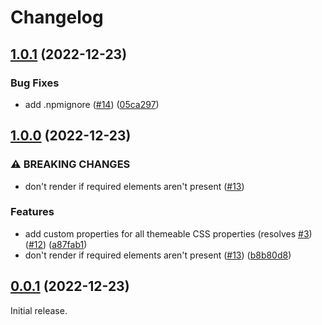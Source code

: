 # Changelog

## [1.0.1](https://github.com/greatislander/pressbooks-multiselect/compare/v1.0.0...v1.0.1) (2022-12-23)


### Bug Fixes

* add .npmignore ([#14](https://github.com/greatislander/pressbooks-multiselect/issues/14)) ([05ca297](https://github.com/greatislander/pressbooks-multiselect/commit/05ca297a2a125f27e767d0558f5b7c0c62c1a82e))

## [1.0.0](https://github.com/greatislander/pressbooks-multiselect/compare/v0.0.1...v1.0.0) (2022-12-23)


### ⚠ BREAKING CHANGES

* don't render if required elements aren't present ([#13](https://github.com/greatislander/pressbooks-multiselect/issues/13))

### Features

* add custom properties for all themeable CSS properties (resolves [#3](https://github.com/greatislander/pressbooks-multiselect/issues/3)) ([#12](https://github.com/greatislander/pressbooks-multiselect/issues/12)) ([a87fab1](https://github.com/greatislander/pressbooks-multiselect/commit/a87fab1f7b3ea967b3ae6b58400ed863084326ee))
* don't render if required elements aren't present ([#13](https://github.com/greatislander/pressbooks-multiselect/issues/13)) ([b8b80d8](https://github.com/greatislander/pressbooks-multiselect/commit/b8b80d8f4408a8ee5addbbcc6de4c3d24a1ee144))

## [0.0.1](https://github.com/greatislander/pressbooks-multiselect/releases/v0.0.1) (2022-12-23)

Initial release.
